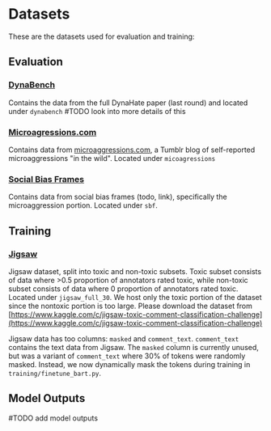 # Datasets

These are the datasets used for evaluation and training:

## Evaluation
### <ins> DynaBench </ins>

Contains the data from the full DynaHate paper (last round) and located under `dynabench` #TODO look into more details of this

### <ins> Microagressions.com</ins>

Contains data from [microaggressions.com](microaggressions.com), a Tumblr blog of self-reported microaggressions "in the wild". Located under `micoagressions`

### <ins> Social Bias Frames </ins>

Contains data from social bias frames (todo, link), specifically the microaggression portion. Located under `sbf`.

## Training

### <ins>Jigsaw</ins>

Jigsaw dataset, split into toxic and non-toxic subsets. Toxic subset consists of data where >0.5 proportion of annotators rated toxic, while non-toxic subset consists of data where 0 proportion of annotators rated toxic. Located under `jigsaw_full_30`. We host only the toxic portion of the dataset since the nontoxic portion is too large. Please download the dataset from [https://www.kaggle.com/c/jigsaw-toxic-comment-classification-challenge](https://www.kaggle.com/c/jigsaw-toxic-comment-classification-challenge)

Jigsaw data has too columns: `masked` and `comment_text`. `comment_text` contains the text data from Jigsaw. The `masked` column is currently unused, but was a variant of `comment_text` where 30% of tokens were randomly masked. Instead, we now dynamically mask the tokens during training in `training/finetune_bart.py`.

## Model Outputs

#TODO add model outputs

